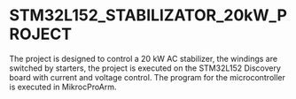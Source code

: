 # STM32L152_STABILIZATOR_20kW_PROJECT
The project is designed to control a 20 kW AC stabilizer, the windings are switched by starters, the project is executed on the STM32L152 Discovery board with current and voltage control.
The program for the microcontroller is executed in MikrocProArm.
